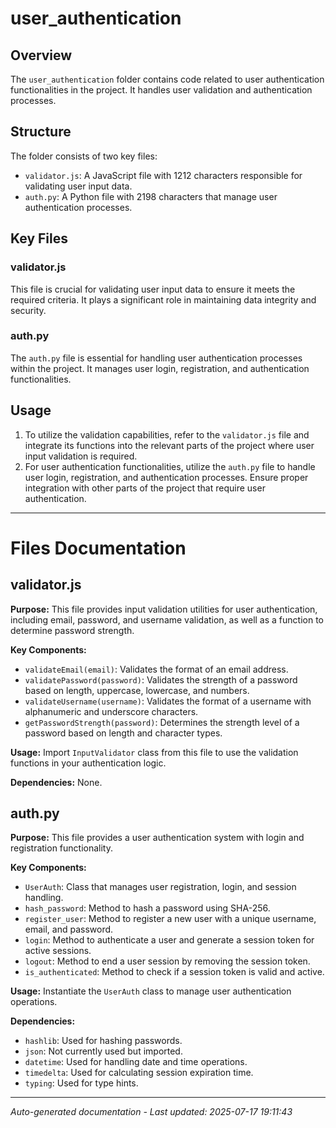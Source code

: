 # user_authentication

## Overview
The `user_authentication` folder contains code related to user authentication functionalities in the project. It handles user validation and authentication processes.

## Structure
The folder consists of two key files:
- `validator.js`: A JavaScript file with 1212 characters responsible for validating user input data.
- `auth.py`: A Python file with 2198 characters that manage user authentication processes.

## Key Files
### validator.js
This file is crucial for validating user input data to ensure it meets the required criteria. It plays a significant role in maintaining data integrity and security.

### auth.py
The `auth.py` file is essential for handling user authentication processes within the project. It manages user login, registration, and authentication functionalities.

## Usage
1. To utilize the validation capabilities, refer to the `validator.js` file and integrate its functions into the relevant parts of the project where user input validation is required.
2. For user authentication functionalities, utilize the `auth.py` file to handle user login, registration, and authentication processes. Ensure proper integration with other parts of the project that require user authentication.

---

# Files Documentation

## validator.js

**Purpose:** This file provides input validation utilities for user authentication, including email, password, and username validation, as well as a function to determine password strength.

**Key Components:**
- `validateEmail(email)`: Validates the format of an email address.
- `validatePassword(password)`: Validates the strength of a password based on length, uppercase, lowercase, and numbers.
- `validateUsername(username)`: Validates the format of a username with alphanumeric and underscore characters.
- `getPasswordStrength(password)`: Determines the strength level of a password based on length and character types.

**Usage:** Import `InputValidator` class from this file to use the validation functions in your authentication logic.

**Dependencies:** None.

## auth.py

**Purpose:** This file provides a user authentication system with login and registration functionality.

**Key Components:**
- `UserAuth`: Class that manages user registration, login, and session handling.
- `hash_password`: Method to hash a password using SHA-256.
- `register_user`: Method to register a new user with a unique username, email, and password.
- `login`: Method to authenticate a user and generate a session token for active sessions.
- `logout`: Method to end a user session by removing the session token.
- `is_authenticated`: Method to check if a session token is valid and active.

**Usage:** Instantiate the `UserAuth` class to manage user authentication operations.

**Dependencies:**
- `hashlib`: Used for hashing passwords.
- `json`: Not currently used but imported.
- `datetime`: Used for handling date and time operations.
- `timedelta`: Used for calculating session expiration time.
- `typing`: Used for type hints.

---
*Auto-generated documentation - Last updated: 2025-07-17 19:11:43*
